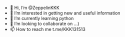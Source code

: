 - 👋 Hi, I’m @ZeppelinKKK
- 👀 I’m interested in getting new and useful information
- 🌱 I’m currently learning python
- 💞️ I’m looking to collaborate on ...)
- 📫 How to reach me t.me/KKK131513

<!---
ZeppelinKKK/ZeppelinKKK is a ✨ special ✨ repository because its `README.md` (this file) appears on your GitHub profile.
You can click the Preview link to take a look at your changes.
--->
